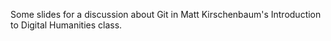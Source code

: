 Some slides for a discussion about Git in Matt Kirschenbaum's 
Introduction to Digital Humanities class.
